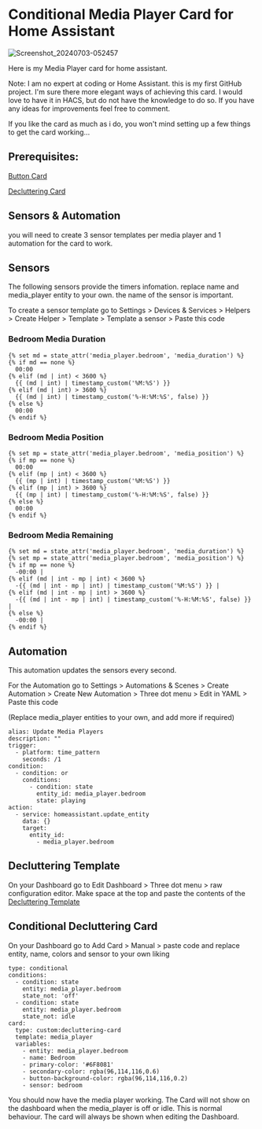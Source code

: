 # **Conditional Media Player Card for Home Assistant**

![Screenshot_20240703-052457](https://github.com/CollotsSpot/Conditional-Media-Player/assets/62449370/548272ef-12af-4693-b647-a6d2a85d00b3)

Here is my Media Player card for home assistant.

Note: I am no expert at coding or Home Assistant. this is my first GitHub project. I'm sure there more elegant ways of achieving this card. I would love to have it in HACS, but do not have the knowledge to do so. If you have any ideas for improvements feel free to comment.

If you like the card as much as i do, you won't mind setting up a few things to get the card working...

## **Prerequisites:**

[Button Card](https://github.com/custom-cards/button-card)

[Decluttering Card](https://github.com/custom-cards/decluttering-card)

##  Sensors & Automation

you will need to create 3 sensor templates per media player and 1 automation for the card to work.

## Sensors

The following sensors provide the timers infomation. replace name and media_player entity to your own. the name of the sensor is important.

To create a sensor template go to Settings > Devices & Services > Helpers > Create Helper > Template > Template a sensor > Paste this code


### **Bedroom Media Duration**

```
{% set md = state_attr('media_player.bedroom', 'media_duration') %}
{% if md == none %}
  00:00
{% elif (md | int) < 3600 %}
  {{ (md | int) | timestamp_custom('%M:%S') }}
{% elif (md | int) > 3600 %}
  {{ (md | int) | timestamp_custom('%-H:%M:%S', false) }}
{% else %}
  00:00
{% endif %}
```

### **Bedroom Media Position**

```
{% set mp = state_attr('media_player.bedroom', 'media_position') %}
{% if mp == none %}
  00:00
{% elif (mp | int) < 3600 %}
  {{ (mp | int) | timestamp_custom('%M:%S') }}
{% elif (mp | int) > 3600 %}
  {{ (mp | int) | timestamp_custom('%-H:%M:%S', false) }}
{% else %}
  00:00
{% endif %}
```

### **Bedroom Media Remaining**

```
{% set md = state_attr('media_player.bedroom', 'media_duration') %}
{% set mp = state_attr('media_player.bedroom', 'media_position') %}
{% if mp == none %}
  -00:00 |
{% elif (md | int - mp | int) < 3600 %}
  -{{ (md | int - mp | int) | timestamp_custom('%M:%S') }} |
{% elif (md | int - mp | int) > 3600 %}
  -{{ (md | int - mp | int) | timestamp_custom('%-H:%M:%S', false) }} |
{% else %}
  -00:00 |
{% endif %}
```

## Automation

This automation updates the sensors every second.

For the Automation go to Settings > Automations & Scenes > Create Automation > Create New Automation > Three dot menu > Edit in YAML > Paste this code

(Replace media_player entities to your own, and add more if required)

```
alias: Update Media Players
description: ""
trigger:
  - platform: time_pattern
    seconds: /1
condition:
  - condition: or
    conditions:
      - condition: state
        entity_id: media_player.bedroom
        state: playing
action:
  - service: homeassistant.update_entity
    data: {}
    target:
      entity_id:
        - media_player.bedroom
```

## Decluttering Template

On your Dashboard go to Edit Dashboard > Three dot menu > raw configuration editor. Make space at the top and paste the contents of the [Decluttering Template](decluttering-template.yaml)

## Conditional Decluttering Card

On your Dashboard go to Add Card > Manual > paste code and replace entity, name, colors and sensor to your own liking

```
type: conditional
conditions:
  - condition: state
    entity: media_player.bedroom
    state_not: 'off'
  - condition: state
    entity: media_player.bedroom
    state_not: idle
card:
  type: custom:decluttering-card
  template: media_player
  variables:
    - entity: media_player.bedroom
    - name: Bedroom
    - primary-color: '#6F8081'
    - secondary-color: rgba(96,114,116,0.6)
    - button-background-color: rgba(96,114,116,0.2)
    - sensor: bedroom
```

You should now have the media player working. The Card will not show on the dashboard when the media_player is off or idle. This is normal behaviour. The card will always be shown when editing the Dashboard.
